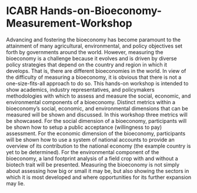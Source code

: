 # ICABR Hands-on-Bioeconomy-Measurement-Workshop
Advancing and fostering the bioeconomy has become paramount to the attainment of many agricultural, environmental, and policy objectives set forth by governments around the world. However, measuring the bioeconomy is a challenge because it evolves and is driven by diverse policy strategies that depend on the country and region in which it develops. That is, there are different bioeconomies in the world. In view of the difficulty of measuring a bioeconomy, it is obvious that there is not a one-size-fits-all approach to do so. This hands-on workshop is intended to show academics, industry representatives, and policymakers methodologies with which to assess and measure the social, economic, and environmental components of a bioeconomy. Distinct metrics within a bioeconomy’s social, economic, and environmental dimensions that can be measured will be shown and discussed. In this workshop three metrics will be showcased. For the social dimension of a bioeconomy, participants will be shown how to setup a public acceptance (willingness to pay) assessment. For the economic dimension of the bioeconomy, participants will be shown how to use a system of national accounts to provide an overview of its contribution to the national economy (the example country is yet to be determined). For the environmental component of the bioeconomy, a land footprint analysis of a field crop with and without a biotech trait will be presented. Measuring the bioeconomy is not simply about assessing how big or small it may be, but also showing the sectors in which it is most developed and where opportunities for its further expansion may lie.
